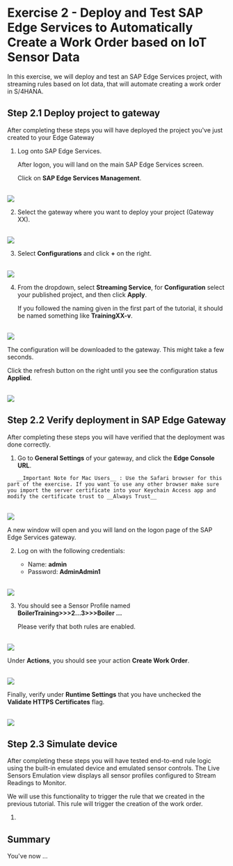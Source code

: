 # Exercise 2 - Deploy and Test SAP Edge Services to Automatically Create a Work Order based on IoT Sensor Data

In this exercise, we will deploy and test an SAP Edge Services project, with streaming rules based on Iot data, that will automate creating a work order in S/4HANA.

## Step 2.1 Deploy project to gateway

After completing these steps you will have deployed the project you've just created to your Edge Gateway

1. Log onto SAP Edge Services.

   After logon, you will land on the main SAP Edge Services screen.
   
   Click on __SAP Edge Services Management__.

<br>![](/exercises/ex1/images/Ex2_Step1_1.png)

2. Select the gateway where you want to deploy your project (Gateway XX).

<br>![](/exercises/ex1/images/Ex2_Step1_2.png)

3. Select __Configurations__ and click __+__ on the right.

<br>![](/exercises/ex1/images/Ex2_Step1_3.png)

4. From the dropdown, select __Streaming Service__, for __Configuration__ select your published project, and then click __Apply__.

   If you followed the naming given in the first part of the tutorial, it should be named something like __TrainingXX-v__.

<br>![](/exercises/ex1/images/Ex2_Step1_4_1.png)

   The configuration will be downloaded to the gateway. This might take a few seconds.

   Click the refresh button on the right until you see the configuration status __Applied__.
   
<br>![](/exercises/ex1/images/Ex2_Step1_4_2.png)   

## Step 2.2 Verify deployment in SAP Edge Gateway

After completing these steps you will have verified that the deployment was done correctly.

1.	Go to __General Settings__ of your gateway, and click the __Edge Console URL__.

```
   __Important Note for Mac Users__ : Use the Safari browser for this part of the exercise. If you want to use any other browser make sure you import the server certificate into your Keychain Access app and modify the certificate trust to __Always Trust__
```
<br>![](/exercises/ex1/images/Ex2_Step2_1.png)
    
   A new window will open and you will land on the logon page of the SAP Edge Services gateway.
      
2. Log on with the following credentials:

   - Name: __admin__
   - Password: __AdminAdmin1__
   
<br>![](/exercises/ex1/images/Ex2_Step2_2.png)     

3. You should see a Sensor Profile named __BoilerTraining>>>2...3>>>Boiler ...__

   Please verify that both rules are enabled.

<br>![](/exercises/ex1/images/Ex2_Step2_3_1.png)   

   Under __Actions__, you should see your action __Create Work Order__.

<br>![](/exercises/ex1/images/Ex2_Step2_3_2.png)   

   Finally, verify under __Runtime Settings__ that you have unchecked the __Validate HTTPS Certificates__ flag.

<br>![](/exercises/ex1/images/Ex2_Step2_3_3.png)  

## Step 2.3 Simulate device

After completing these steps you will have tested end-to-end rule logic using the built-in emulated device and emulated sensor controls. The Live Sensors Emulation view displays all sensor profiles configured to Stream Readings to Monitor.

We will use this functionality to trigger the rule that we created in the previous tutorial. This rule will trigger the creation of the work order.

1. 


## Summary

You've now ...

